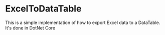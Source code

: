 # ExcelToDataTable
This is a simple implementation of how to export Excel data to a DataTable. It's done in DotNet Core
